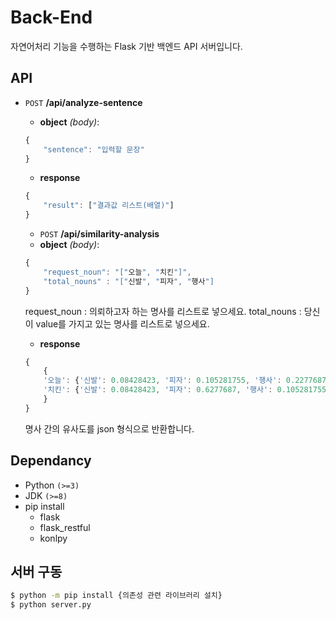 # Back-End
자연어처리 기능을 수행하는 Flask 기반 백엔드 API 서버입니다.

## API

 - `POST` **/api/analyze-sentence**
   - **object** *(body)*: 
   ```javascript
   {
       "sentence": "입력할 문장"
   }
   ```
   - **response**
   ```javascript
   {
       "result": ["결과값 리스트(배열)"]
   }
   ```
   
    - `POST` **/api/similarity-analysis**
   - **object** *(body)*: 
   ```javascript
   {
       "request_noun": "["오늘", "치킨"]",
       "total_nouns" : "["신발", "피자", "행사"]
   }
   ```
   request_noun : 의뢰하고자 하는 명사를 리스트로 넣으세요.
   total_nouns : 당신이 value를 가지고 있는 명사를 리스트로 넣으세요.
   
   - **response**
   ```javascript
   {
       {
       '오늘': {'신발': 0.08428423, '피자': 0.105281755, '행사': 0.2277687}, 
       '치킨': {'신발': 0.08428423, '피자': 0.6277687, '행사': 0.105281755}
       }
   }
   ```
   명사 간의 유사도를 json 형식으로 반환합니다.


## Dependancy
 - Python `(>=3)`
 - JDK `(>=8)`
 - pip install
   - flask
   - flask_restful
   - konlpy
  
## 서버 구동

```bash
$ python -m pip install {의존성 관련 라이브러리 설치}
$ python server.py
```

